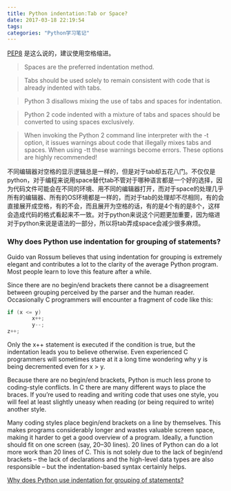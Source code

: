 ```yaml
---
title: Python indentation:Tab or Space?
date: 2017-03-18 22:19:54
tags:
categories: "Python学习笔记"
---
```


[PEP8](https://www.python.org/dev/peps/pep-0008/) 是这么说的，建议使用空格缩进。

>Spaces are the preferred indentation method.

>Tabs should be used solely to remain consistent with code that is already indented with tabs.

>Python 3 disallows mixing the use of tabs and spaces for indentation.

>Python 2 code indented with a mixture of tabs and spaces should be converted to using spaces exclusively.

>When invoking the Python 2 command line interpreter with the -t option, it issues warnings about code that illegally mixes tabs and spaces. When using -tt these warnings become errors. These options are highly recommended!

<!--more-->


不同编辑器对空格的显示逻辑总是一样的，但是对于tab却五花八门。不仅仅是python，对于编程来说用space替代tab不管对于哪种语言都是一个好的选择，因为代码文件可能会在不同的环境、用不同的编辑器打开，而对于space的处理几乎所有的编辑器、所有的OS环境都是一样的，而对于tab的处理却不尽相同，有的会直接展开成空格，有的不会，而且展开为空格的话，有的是4个有的是8个，这样会造成代码的格式看起来不一致。对于python来说这个问题更加重要，因为缩进对于python来说是语法的一部分，所以将tab弄成space会减少很多麻烦。

### Why does Python use indentation for grouping of statements?

Guido van Rossum believes that using indentation for grouping is extremely elegant and contributes a lot to the clarity of the average Python program. Most people learn to love this feature after a while.

Since there are no begin/end brackets there cannot be a disagreement between grouping perceived by the parser and the human reader. Occasionally C programmers will encounter a fragment of code like this:

```C
if (x <= y)
        x++;
        y--;
z++;
```

Only the x++ statement is executed if the condition is true, but the indentation leads you to believe otherwise. Even experienced C programmers will sometimes stare at it a long time wondering why y is being decremented even for x > y.

Because there are no begin/end brackets, Python is much less prone to coding-style conflicts. In C there are many different ways to place the braces. If you’re used to reading and writing code that uses one style, you will feel at least slightly uneasy when reading (or being required to write) another style.

Many coding styles place begin/end brackets on a line by themselves. This makes programs considerably longer and wastes valuable screen space, making it harder to get a good overview of a program. Ideally, a function should fit on one screen (say, 20–30 lines). 20 lines of Python can do a lot more work than 20 lines of C. This is not solely due to the lack of begin/end brackets – the lack of declarations and the high-level data types are also responsible – but the indentation-based syntax certainly helps.

[Why does Python use indentation for grouping of statements?](https://docs.python.org/2/faq/design.html#why-does-python-use-indentation-for-grouping-of-statements)